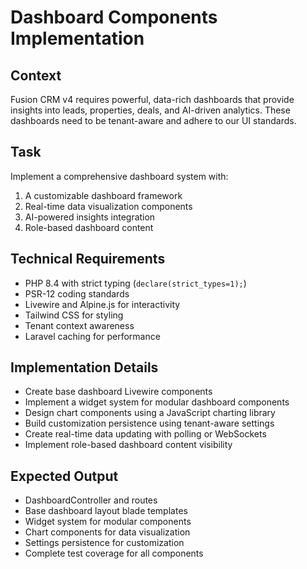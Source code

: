 # Dashboard Components Implementation

## Context
Fusion CRM v4 requires powerful, data-rich dashboards that provide insights into leads, properties, deals, and AI-driven analytics. These dashboards need to be tenant-aware and adhere to our UI standards.

## Task
Implement a comprehensive dashboard system with:

1. A customizable dashboard framework
2. Real-time data visualization components
3. AI-powered insights integration
4. Role-based dashboard content

## Technical Requirements
- PHP 8.4 with strict typing (`declare(strict_types=1);`)
- PSR-12 coding standards
- Livewire and Alpine.js for interactivity
- Tailwind CSS for styling
- Tenant context awareness
- Laravel caching for performance

## Implementation Details
- Create base dashboard Livewire components
- Implement a widget system for modular dashboard components
- Design chart components using a JavaScript charting library
- Build customization persistence using tenant-aware settings
- Create real-time data updating with polling or WebSockets
- Implement role-based dashboard content visibility

## Expected Output
- DashboardController and routes
- Base dashboard layout blade templates
- Widget system for modular components
- Chart components for data visualization
- Settings persistence for customization
- Complete test coverage for all components
